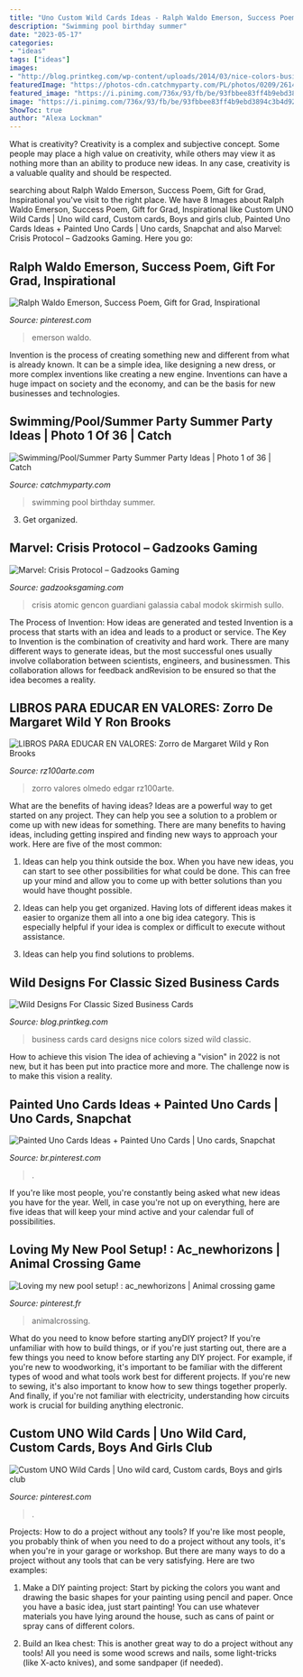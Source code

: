 ```yaml
---
title: "Uno Custom Wild Cards Ideas - Ralph Waldo Emerson, Success Poem, Gift For Grad, Inspirational"
description: "Swimming pool birthday summer"
date: "2023-05-17"
categories:
- "ideas"
tags: ["ideas"]
images:
- "http://blog.printkeg.com/wp-content/uploads/2014/03/nice-colors-business-card-template.jpg"
featuredImage: "https://photos-cdn.catchmyparty.com/PL/photos/0209/2614/11698753_10152533211468078_2027677042233500473_o.jpg"
featured_image: "https://i.pinimg.com/736x/93/fb/be/93fbbee83ff4b9ebd3894c3b4d926ea6.jpg"
image: "https://i.pinimg.com/736x/93/fb/be/93fbbee83ff4b9ebd3894c3b4d926ea6.jpg"
ShowToc: true
author: "Alexa Lockman"
---
```



What is creativity?
Creativity is a complex and subjective concept. Some people may place a high value on creativity, while others may view it as nothing more than an ability to produce new ideas. In any case, creativity is a valuable quality and should be respected.

	

		
searching about Ralph Waldo Emerson, Success Poem, Gift for Grad, Inspirational you've visit to the right place. We have 8 Images about Ralph Waldo Emerson, Success Poem, Gift for Grad, Inspirational like Custom UNO Wild Cards | Uno wild card, Custom cards, Boys and girls club, Painted Uno Cards Ideas + Painted Uno Cards | Uno cards, Snapchat and also Marvel: Crisis Protocol – Gadzooks Gaming. Here you go:
		
    
## Ralph Waldo Emerson, Success Poem, Gift For Grad, Inspirational

<img loading=lazy src="https://i.pinimg.com/736x/a5/04/21/a5042106bb8d89f88b7fd6b7cb9bff01.jpg" onerror="this.onerror=null;this.src='https://tse2.mm.bing.net/th?id=OIP.FhrhAGp1Zzgt0FYNvaAbUQHaJ3&amp;pid=15.1';" alt="Ralph Waldo Emerson, Success Poem, Gift for Grad, Inspirational">

_Source: pinterest.com_

>emerson waldo. 

	

Invention is the process of creating something new and different from what is already known. It can be a simple idea, like designing a new dress, or more complex inventions like creating a new engine. Inventions can have a huge impact on society and the economy, and can be the basis for new businesses and technologies.

    
## Swimming/Pool/Summer Party Summer Party Ideas | Photo 1 Of 36 | Catch

<img loading=lazy src="https://photos-cdn.catchmyparty.com/PL/photos/0209/2614/11698753_10152533211468078_2027677042233500473_o.jpg" onerror="this.onerror=null;this.src='https://tse2.mm.bing.net/th?id=OIP.G9AarJKJ6TGbGkiKrhwyfgHaJ4&amp;pid=15.1';" alt="Swimming/Pool/Summer Party Summer Party Ideas | Photo 1 of 36 | Catch">

_Source: catchmyparty.com_

>swimming pool birthday summer. 

	

3. Get organized.

    
## Marvel: Crisis Protocol – Gadzooks Gaming

<img loading=lazy src="http://cdn.shopify.com/s/files/1/0788/3475/collections/prot_1200x1200.jpg?v=1573795144" onerror="this.onerror=null;this.src='https://tse1.mm.bing.net/th?id=OIP.rjiJzInof4DuOaumpGS1GAHaEK&amp;pid=15.1';" alt="Marvel: Crisis Protocol – Gadzooks Gaming">

_Source: gadzooksgaming.com_

>crisis atomic gencon guardiani galassia cabal modok skirmish sullo. 

	

The Process of Invention: How ideas are generated and tested
Invention is a process that starts with an idea and leads to a product or service. The Key to Invention is the combination of creativity and hard work. There are many different ways to generate ideas, but the most successful ones usually involve collaboration between scientists, engineers, and businessmen. This collaboration allows for feedback andRevision to be ensured so that the idea becomes a reality.

    
## LIBROS PARA EDUCAR EN VALORES: Zorro De Margaret Wild Y Ron Brooks

<img loading=lazy src="https://rz100arte.com/wp-content/uploads/2016/04/el-zorro.jpg" onerror="this.onerror=null;this.src='https://tse3.mm.bing.net/th?id=OIP.WgWT0anH4arn6dkP6wcKpwHaG5&amp;pid=15.1';" alt="LIBROS PARA EDUCAR EN VALORES: Zorro de Margaret Wild y Ron Brooks">

_Source: rz100arte.com_

>zorro valores olmedo edgar rz100arte. 

	

What are the benefits of having ideas?
Ideas are a powerful way to get started on any project. They can help you see a solution to a problem or come up with new ideas for something. There are many benefits to having ideas, including getting inspired and finding new ways to approach your work. Here are five of the most common: 
1. Ideas can help you think outside the box. When you have new ideas, you can start to see other possibilities for what could be done. This can free up your mind and allow you to come up with better solutions than you would have thought possible. 

2. Ideas can help you get organized. Having lots of different ideas makes it easier to organize them all into a one big idea category. This is especially helpful if your idea is complex or difficult to execute without assistance. 

3. Ideas can help you find solutions to problems.

    
## Wild Designs For Classic Sized Business Cards

<img loading=lazy src="http://blog.printkeg.com/wp-content/uploads/2014/03/nice-colors-business-card-template.jpg" onerror="this.onerror=null;this.src='https://tse4.mm.bing.net/th?id=OIP.OROw7fou51fTT1jRO2WtrwHaEd&amp;pid=15.1';" alt="Wild Designs For Classic Sized Business Cards">

_Source: blog.printkeg.com_

>business cards card designs nice colors sized wild classic. 

	

How to achieve this vision
The idea of achieving a "vision" in 2022 is not new, but it has been put into practice more and more. The challenge now is to make this vision a reality.

    
## Painted Uno Cards Ideas + Painted Uno Cards | Uno Cards, Snapchat

<img loading=lazy src="https://i.pinimg.com/736x/79/bd/4e/79bd4efd3ead6138690bbc866afbf0d2.jpg" onerror="this.onerror=null;this.src='https://tse2.mm.bing.net/th?id=OIP.7F-hp3D2UnmtUemq7001YAAAAA&amp;pid=15.1';" alt="Painted Uno Cards Ideas + Painted Uno Cards | Uno cards, Snapchat">

_Source: br.pinterest.com_

>. 

	

If you're like most people, you're constantly being asked what new ideas you have for the year. Well, in case you're not up on everything, here are five ideas that will keep your mind active and your calendar full of possibilities. 

    
## Loving My New Pool Setup! : Ac_newhorizons | Animal Crossing Game

<img loading=lazy src="https://i.pinimg.com/originals/17/2d/09/172d09d8d7a6b116db794faaef6b6ddd.jpg" onerror="this.onerror=null;this.src='https://tse1.mm.bing.net/th?id=OIP.38_etv-b8U-S1XyaC5QNMQHaEK&amp;pid=15.1';" alt="Loving my new pool setup! : ac_newhorizons | Animal crossing game">

_Source: pinterest.fr_

>animalcrossing. 

	

What do you need to know before starting anyDIY project?
If you're unfamiliar with how to build things, or if you're just starting out, there are a few things you need to know before starting any DIY project. For example, if you're new to woodworking, it's important to be familiar with the different types of wood and what tools work best for different projects. If you're new to sewing, it's also important to know how to sew things together properly. And finally, if you're not familiar with electricity, understanding how circuits work is crucial for building anything electronic.

    
## Custom UNO Wild Cards | Uno Wild Card, Custom Cards, Boys And Girls Club

<img loading=lazy src="https://i.pinimg.com/736x/93/fb/be/93fbbee83ff4b9ebd3894c3b4d926ea6.jpg" onerror="this.onerror=null;this.src='https://tse1.mm.bing.net/th?id=OIP.S94KlHOhqXKAkWzcEB1S4AHaJ3&amp;pid=15.1';" alt="Custom UNO Wild Cards | Uno wild card, Custom cards, Boys and girls club">

_Source: pinterest.com_

>. 

	

Projects: How to do a project without any tools?
If you're like most people, you probably think of when you need to do a project without any tools, it's when you're in your garage or workshop. But there are many ways to do a project without any tools that can be very satisfying. Here are two examples: 
1. Make a DIY painting project: Start by picking the colors you want and drawing the basic shapes for your painting using pencil and paper. Once you have a basic idea, just start painting! You can use whatever materials you have lying around the house, such as cans of paint or spray cans of different colors. 

2. Build an Ikea chest: This is another great way to do a project without any tools! All you need is some wood screws and nails, some light-tricks (like X-acto knives), and some sandpaper (if needed).


